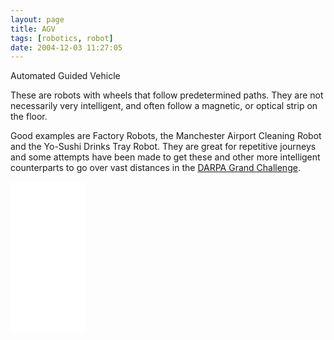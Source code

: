 ```yaml
---
layout: page
title: AGV
tags: [robotics, robot]
date: 2004-12-03 11:27:05
---
```

Automated Guided Vehicle

These are robots with wheels that follow predetermined paths. They are not necessarily very intelligent, and often follow a magnetic, or optical strip on the floor.

Good examples are Factory Robots, the Manchester Airport Cleaning Robot and the Yo-Sushi Drinks Tray Robot. They are great for repetitive journeys and some attempts have been made to get these and other more intelligent counterparts to go over vast distances in the <a href="/wiki/darpa_grand_challenge.html" title="DARPA Grand Challenge">DARPA Grand Challenge</a>.

<iframe style="width:120px;height:240px;" marginwidth="0" marginheight="0" scrolling="no" frameborder="0" src="//ws-eu.amazon-adsystem.com/widgets/q?ServiceVersion=20070822&OneJS=1&Operation=GetAdHtml&MarketPlace=GB&source=ss&ref=as_ss_li_til&ad_type=product_link&tracking_id=orionrobots-21&language=en_GB&marketplace=amazon&region=GB&placement=B07NVMMCYR&asins=B07NVMMCYR&linkId=6fb11b8cc563233a4da062314a302038&show_border=true&link_opens_in_new_window=true"></iframe>
